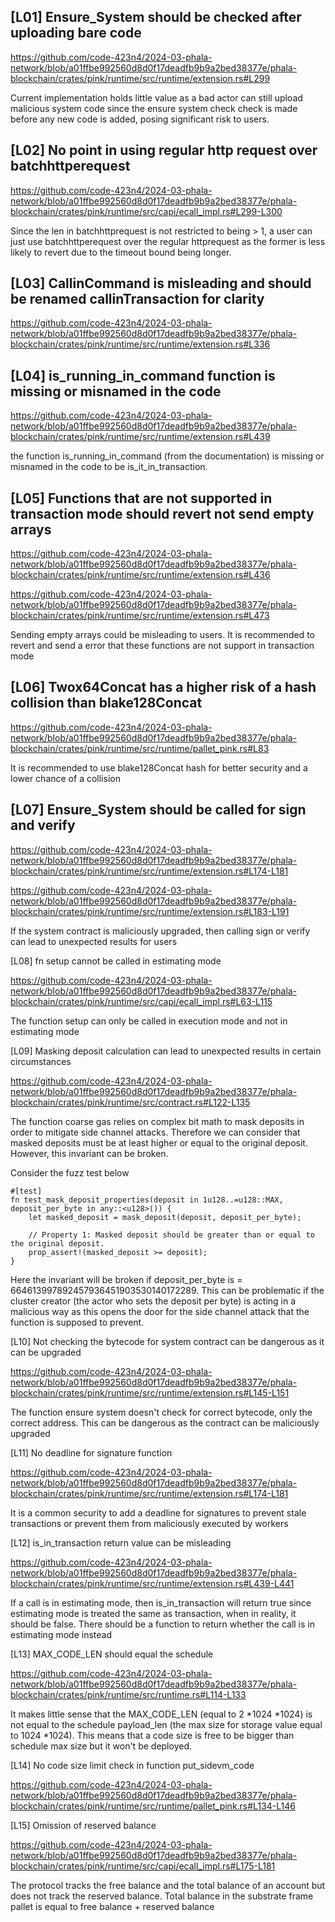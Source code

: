 ## [L01] Ensure_System should be checked after uploading bare code 

https://github.com/code-423n4/2024-03-phala-network/blob/a01ffbe992560d8d0f17deadfb9b9a2bed38377e/phala-blockchain/crates/pink/runtime/src/runtime/extension.rs#L299

Current implementation holds little value as a bad actor can still upload malicious system code since the ensure system check check is made before any new code is added, posing significant risk to users. 



## [L02] No point in using regular http request over batchhttperequest 

https://github.com/code-423n4/2024-03-phala-network/blob/a01ffbe992560d8d0f17deadfb9b9a2bed38377e/phala-blockchain/crates/pink/runtime/src/capi/ecall_impl.rs#L299-L300

Since the len in batchhttprequest is not restricted to being > 1, a user can just use batchhttperequest over the regular httprequest as the former is less likely to revert due to the timeout bound being longer.



## [L03] CallinCommand is misleading and should be renamed callinTransaction for clarity 

https://github.com/code-423n4/2024-03-phala-network/blob/a01ffbe992560d8d0f17deadfb9b9a2bed38377e/phala-blockchain/crates/pink/runtime/src/runtime/extension.rs#L336




## [L04] is_running_in_command function is missing or misnamed in the code 

https://github.com/code-423n4/2024-03-phala-network/blob/a01ffbe992560d8d0f17deadfb9b9a2bed38377e/phala-blockchain/crates/pink/runtime/src/runtime/extension.rs#L439


the function is_running_in_command (from the documentation) is missing or misnamed in the code to be 
is_it_in_transaction.



## [L05] Functions that are not supported in transaction mode should revert not send empty arrays

https://github.com/code-423n4/2024-03-phala-network/blob/a01ffbe992560d8d0f17deadfb9b9a2bed38377e/phala-blockchain/crates/pink/runtime/src/runtime/extension.rs#L436

https://github.com/code-423n4/2024-03-phala-network/blob/a01ffbe992560d8d0f17deadfb9b9a2bed38377e/phala-blockchain/crates/pink/runtime/src/runtime/extension.rs#L473

Sending empty arrays could be misleading to users. It is recommended to revert and send a error that these functions are not support in transaction mode


## [L06] Twox64Concat has a higher risk of a hash collision than blake128Concat 

https://github.com/code-423n4/2024-03-phala-network/blob/a01ffbe992560d8d0f17deadfb9b9a2bed38377e/phala-blockchain/crates/pink/runtime/src/runtime/pallet_pink.rs#L83

It is recommended to use blake128Concat hash for better security and a lower chance of a collision


## [L07] Ensure_System should be called for sign and verify

https://github.com/code-423n4/2024-03-phala-network/blob/a01ffbe992560d8d0f17deadfb9b9a2bed38377e/phala-blockchain/crates/pink/runtime/src/runtime/extension.rs#L174-L181

https://github.com/code-423n4/2024-03-phala-network/blob/a01ffbe992560d8d0f17deadfb9b9a2bed38377e/phala-blockchain/crates/pink/runtime/src/runtime/extension.rs#L183-L191



If the system contract is maliciously upgraded, then calling sign or verify can lead to unexpected results for users 


[L08] fn setup cannot be called in estimating mode 

https://github.com/code-423n4/2024-03-phala-network/blob/a01ffbe992560d8d0f17deadfb9b9a2bed38377e/phala-blockchain/crates/pink/runtime/src/capi/ecall_impl.rs#L63-L115

The function setup can only be called in execution mode and not in estimating mode 





[L09] Masking deposit calculation can lead to unexpected results in certain circumstances 

https://github.com/code-423n4/2024-03-phala-network/blob/a01ffbe992560d8d0f17deadfb9b9a2bed38377e/phala-blockchain/crates/pink/runtime/src/contract.rs#L122-L135

The function coarse gas relies on complex bit math to mask deposits in order to mitigate side channel attacks. Therefore we can consider that masked deposits must be at least higher or equal to the original deposit. However, this invariant can be broken.

Consider the fuzz test below 

```
#[test]
fn test_mask_deposit_properties(deposit in 1u128..=u128::MAX, deposit_per_byte in any::<u128>()) {
    let masked_deposit = mask_deposit(deposit, deposit_per_byte);

    // Property 1: Masked deposit should be greater than or equal to the original deposit.
    prop_assert!(masked_deposit >= deposit);
}

```

Here the invariant will be broken if deposit_per_byte is = 664613997892457936451903530140172289. This can be problematic if the cluster creator (the actor who sets the deposit per byte) is acting in a malicious way as this opens the door for the side channel attack that the function is supposed to prevent. 





[L10] Not checking the bytecode for system contract can be dangerous as it can be upgraded 

https://github.com/code-423n4/2024-03-phala-network/blob/a01ffbe992560d8d0f17deadfb9b9a2bed38377e/phala-blockchain/crates/pink/runtime/src/runtime/extension.rs#L145-L151

The function ensure system doesn't check for correct bytecode, only the correct address. This can be dangerous as the contract can be maliciously upgraded



[L11] No deadline for signature function 

https://github.com/code-423n4/2024-03-phala-network/blob/a01ffbe992560d8d0f17deadfb9b9a2bed38377e/phala-blockchain/crates/pink/runtime/src/runtime/extension.rs#L174-L181

It is a common security to add a deadline for signatures to prevent stale transactions or prevent them from maliciously executed by workers


[L12] is_in_transaction return value can be misleading 

https://github.com/code-423n4/2024-03-phala-network/blob/a01ffbe992560d8d0f17deadfb9b9a2bed38377e/phala-blockchain/crates/pink/runtime/src/runtime/extension.rs#L439-L441

If a call is in estimating mode, then is_in_transaction will return true since estimating mode is treated the same as transaction, when in reality,
it should be false. There should be a function to return whether the call is in estimating mode instead


[L13] MAX_CODE_LEN should equal the schedule 

https://github.com/code-423n4/2024-03-phala-network/blob/a01ffbe992560d8d0f17deadfb9b9a2bed38377e/phala-blockchain/crates/pink/runtime/src/runtime.rs#L114-L133


It makes little sense that the MAX_CODE_LEN (equal to 2 *1024 *1024) is not equal to the schedule payload_len (the max size for storage value equal to 1024 *1024). This means that a code size is free to be bigger than schedule max size but it won't be deployed. 


[L14] No code size limit check in function put_sidevm_code

https://github.com/code-423n4/2024-03-phala-network/blob/a01ffbe992560d8d0f17deadfb9b9a2bed38377e/phala-blockchain/crates/pink/runtime/src/runtime/pallet_pink.rs#L134-L146


[L15] Omission of reserved balance 

https://github.com/code-423n4/2024-03-phala-network/blob/a01ffbe992560d8d0f17deadfb9b9a2bed38377e/phala-blockchain/crates/pink/runtime/src/capi/ecall_impl.rs#L175-L181


The protocol tracks the free balance and the total balance of an account but does not track the reserved balance. Total balance in the substrate frame pallet is equal to free balance + reserved balance 








